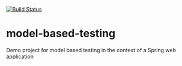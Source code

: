 [![Build Status](https://www.travis-ci.org/First8/model-based-testing.svg?branch=master)](https://www.travis-ci.org/First8/model-based-testing)

# model-based-testing
Demo project for model based testing in the context of a Spring web application
